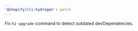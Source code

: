 ```yaml
---
'@shopify/cli-hydrogen': patch
---
```


Fix `h2 upgrade` command to detect outdated devDependencies.

